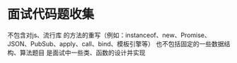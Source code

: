 # 面试代码题收集
不包含对js、流行库 的方法的重写（例如：instanceof、new、Promise、JSON、PubSub、apply、call、bind、模板引擎等）
也不包括固定的一些数据结构、算法题目
是面试中一些类、函数的设计并实现